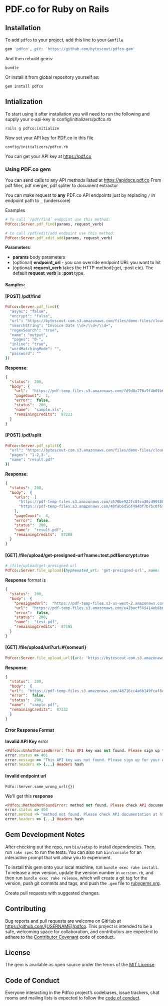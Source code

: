 # PDF.co for Ruby on Rails

## Installation 

To add `pdfco` to your project, add this line to your `Gemfile`

```ruby
gem 'pdfco', git: 'https://github.com/bytescout/pdfco-gem'
```

And then rebuild gems:

```
bundle
```

Or install it from global repository yourself as:

`gem install pdfco`

## Intialization

To start using it after installation you will need to run the following and supply your x-api-key in config/initializers/pdfco.rb
    
`rails g pdfco:initialize`

Now set your API key for PDF.co in this file

```
config/initializers/pdfco.rb
```

You can get your API key at https://pdf.co

### Using PDF.co gem

You can send calls to any API methods listed at https://apidocs.pdf.co 
From pdf filler, pdf merger, pdf spliter to document extractor

You can make request to **any** PDF.co API endpoints just by replacing `/` in endpoint path to `_` (underscore)

Examples

```ruby
# To call `/pdf/find` endpoint use this method:
Pdfco::Server.pdf_find(params, request_verb)

# to call /pdf/edit/add endpoint use this method:
Pdfco::Server.pdf_edit_add(params, request_verb)

```

**Parameters**:

- **params** body parameters  
- (optional) **endpoint_url** - you can override endpoint URL you want to hit
- (optional) **request_verb** takes the HTTP method(:get, :post etc). The default **request_verb** is **:post** type.

#### Samples:

#### [POST] /pdf/find

```ruby
Pdfco::Server.pdf_find({
  "async": "false",
  "encrypt": "false",
  "url": "https://bytescout-com.s3.amazonaws.com/files/demo-files/cloud-api/pdf-to-text/sample.pdf",
  "searchString": "Invoice Date \\d+/\\d+/\\d+",
  "regexSearch": "true",
  "name": "output",
   "pages": "0-",
  "inline": "true",
  "wordMatchingMode": "",
  "password": ""
})
```

**Response**:

```json
{
  "status":  200,
  "body": {
    "url":  "https://pdf-temp-files.s3.amazonaws.com/fd9d0a276a9f4b01b6d14e782d9134e7/sample.xls",
    "pageCount":  1,
    "error":  false,
    "status":  200,
    "name":  "sample.xls",
    "remainingCredits":  87223
  }
}
```

#### [POST] /pdf/split
```ruby
Pdfco::Server.pdf_split({
  "url": "https://bytescout-com.s3.amazonaws.com/files/demo-files/cloud-api/pdf-split/sample.pdf",
  "pages": "1-2,3-",
  "name": "result.pdf"
})
```

**Response**:

```json
{
  "status":  200,
  "body":  {
    "urls":  [
      "https://pdf-temp-files.s3.amazonaws.com/c570be922fc84ea38cd994807be4f8cf/result_page1-2.pdf",
      "https://pdf-temp-files.s3.amazonaws.com/40fab6d56f494bf7b7bc0f6fbca9590a/result_page3-4.pdf"
    ],
    "pageCount":  4,
    "error":  false,
    "status":  200,
    "name":  "result.pdf",
    "remainingCredits":  87208
  }
}
```

#### [GET] /file/upload/get-presigned-url?name=test.pdf&encrypt=true

```ruby
# /file/upload/get-presigned-url
Pdfco::Server.file_upload({hyphenated_url: 'get-presigned-url', name: 'test.pdf', encrypt: true}, :get)
```

**Response** format is
```json
{
  "status":  200,
  "body":  {
    "presignedUrl":  "https://pdf-temp-files.s3-us-west-2.amazonaws.com/e42bacf585414eb8b64719311c3a0074/test.pdf?X-Amz-Expires=900&X-Amz-Algorithm=AWS4-HMAC-SHA256&X-Amz-Credential=AKIAIZJDPLX6D7EHVCKA/20201014/us-west-2/s3/aws4_request&X-Amz-Date=20201014T102215Z&X-Amz-SignedHeaders=host&X-Amz-Signature=8bf9a5acc86ed793f7868b9d219c7e833599cd34d6c37e88987ced0009069290",
    "url":  "https://pdf-temp-files.s3.amazonaws.com/e42bacf585414eb8b64719311c3a0074/test.pdf",
    "error":  false,
    "status":  200,
    "name":  "test.pdf",
    "remainingCredits":  87195
  }
}
```
#### [GET] /file/upload/url?url=#{someurl}

```ruby
Pdfco::Server.file_upload_url({url: 'https://bytescout-com.s3.amazonaws.com/files/demo-files/cloud-api/pdf-split/sample.pdf'}, :get)
```

**Response**:

```json
{
  "status":  200,
  "body":  {
  "url":  "https://pdf-temp-files.s3.amazonaws.com/48716cc4a6b149fcaf8e1e5f1ecd6b77/sample.pdf",
  "error":  false,
  "status":  200,
  "name":  "sample.pdf",
  "remainingCredits":  87232
  }
}
```

#### Error Response Format

**Invalid API Key** error

```ruby
<Pdfco::UnAuthorizedError: This API key was not found. Please sign up for your API key at https://app.pdf.co/>
error.status => 401
error.message => "This API key was not found. Please sign up for your API key at https://app.pdf.co/"
error.headers => {...} Headers hash
```

#### Invalid endpoint url

```
Pdfo::Server.some_wrong_url({})
```

We'll get this **response**
```ruby
<Pdfco::MethodNotFoundError: method not found. Please check API documentation at https://apidocs.pdf.co/>
error.status => 404
error.method => "method not found. Please check API documentation at https://apidocs.pdf.co/"
error.headers => {...} Headers hash
```

## Gem Development Notes

After checking out the repo, run `bin/setup` to install dependencies. Then, run `rake spec` to run the tests. You can also run `bin/console` for an interactive prompt that will allow you to experiment.

To install this gem onto your local machine, run `bundle exec rake install`. To release a new version, update the version number in `version.rb`, and then run `bundle exec rake release`, which will create a git tag for the version, push git commits and tags, and push the `.gem` file to [rubygems.org](https://rubygems.org).

Create pull requests with suggested changes.

## Contributing

Bug reports and pull requests are welcome on GitHub at https://github.com/[USERNAME]/pdfco. This project is intended to be a safe, welcoming space for collaboration, and contributors are expected to adhere to the [Contributor Covenant](http://contributor-covenant.org) code of conduct.

## License

The gem is available as open source under the terms of the [MIT License](https://opensource.org/licenses/MIT).

## Code of Conduct

Everyone interacting in the Pdfco project’s codebases, issue trackers, chat rooms and mailing lists is expected to follow the [code of conduct](https://github.com/[USERNAME]/pdfco/blob/master/CODE_OF_CONDUCT.md).